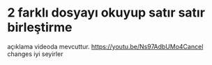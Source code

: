 # 2 farklı dosyayı okuyup satır satır birleştirme

açıklama videoda mevcuttur.
https://youtu.be/Ns97AdbUMo4Cancel changes
iyi seyirler
